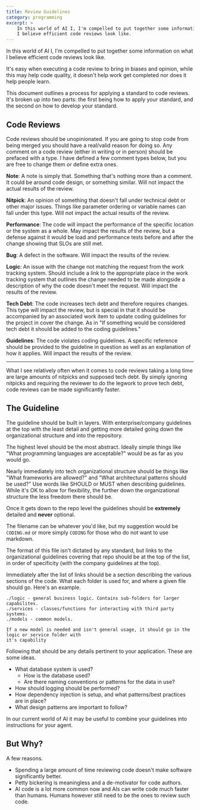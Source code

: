 ```yaml
---
title: Review Guidelines
category: programming
excerpt: >
    In this world of AI I, I'm compelled to put together some information on what
    I believe efficient code reviews look like.
---
```


In this world of AI I, I'm compelled to put together some information on what I believe efficient
code reviews look like.

It's easy when executing a code review to bring in biases and opinion, while this may help code
quality, it doesn't help work get completed nor does it help people learn.

This document outlines a process for applying a standard to code reviews. It's broken up into two
parts: the first being how to apply your standard, and the second on how to develop your standard.

## Code Reviews

Code reviews should be unopinionated. If you are going to stop code from being merged you should
have a real/valid reason for doing so. Any comment on a code review (either in writing or in person)
should be prefaced with a type. I have defined a few comment types below, but you are free to change
them or define extra ones.

**Note**: A note is simply that. Something that's nothing more than a comment. It could be around
code design, or something similar. Will not impact the actual results of the review.

**Nitpick**: An opinion of something that doesn't fall under technical debt or other major issues.
Things like parameter ordering or variable names can fall under this type. Will not impact the
actual results of the review.

**Performance**: The code will impact the performance of the specific location or the system as a
whole. May impact the results of the review, but a defense against it would be load and performance
tests before and after the change showing that SLOs are still met.

**Bug**: A defect in the software. Will impact the results of the review.

**Logic**: An issue with the change not matching the request from the work tracking system. Should
include a link to the appropriate place in the work tracking system that outlines the change needed
to be made alongside a description of why the code doesn't meet the request. Will impact the results
of the review.

**Tech Debt**: The code increases tech debt and therefore requires changes. This type will impact
the review, but is special in that it should be accompanied by an associated work item to update
coding guidelines for the project in cover the change. As in "If something would be considered tech
debt it should be added to the coding guidelines."

**Guidelines**: The code violates coding guidelines. A specific reference should be provided to the
guideline in question as well as an explanation of how it applies. Will impact the results of the
review.

___

What I see relatively often when it comes to code reviews taking a long time are large amounts of
nitpicks and supposed tech debt. By simply ignoring nitpicks and requiring the reviewer to do the
legwork to prove tech debt, code reviews can be made significantly faster.

## The Guideline

The guideline should be built in layers. With enterprise/company guidelines at the top with the
least detail and getting more detailed going down the organizational structure and into the
repository.

The highest level should be the most abstract. Ideally simple things like "What programming
languages are acceptable?" would be as far as you would go.

Nearly immediately into tech organizational structure should be things like "What frameworks are
allowed?" and "What architectural patterns should be used?" Use words like SHOULD or MUST when
describing guidelines. While it's OK to allow for flexibility, the further down the organizational
structure the less freedom there should be.

Once it gets down to the repo level the guidelines should be **extremely** detailed and **never**
optional.

The filename can be whatever you'd like, but my suggestion would be `CODING.md` or more simply
`CODING` for those who do not want to use markdown.

The format of this file isn't dictated by any standard, but links to the organizational guidelines
covering that repo should be at the top of the list, in order of specificity (with the company
guidelines at the top).

Immediately after the list of links should be a section describing the various sections of the code.
What each folder is used for, and where a given file should go. Here's an example.

```
./logic - general business logic. Contains sub-folders for larger capabilites.
./services - classes/functions for interacting with third party systems.
./models - common models.

If a new model is needed and isn't general usage, it should go in the logic or service folder with
it's capability
```

Following that should be any details pertinent to your application. These are some ideas.

- What database system is used?
  - How is the database used?
  - Are there naming conventions or patterns for the data in use?
- How should logging should be performed?
- How dependency injection is setup, and what patterns/best practices are in place?
- What design patterns are important to follow?

In our current world of AI it may be useful to combine your guidelines into instructions for your
agent.

## But Why?

A few reasons.

- Spending a large amount of time reviewing code doesn't make software significantly better.
- Petty bickering is meaningless and a de-motivator for code authors.
- AI code is a lot more common now and AIs can write code much faster than humans. Humans however
  still need to be the ones to review such code.

